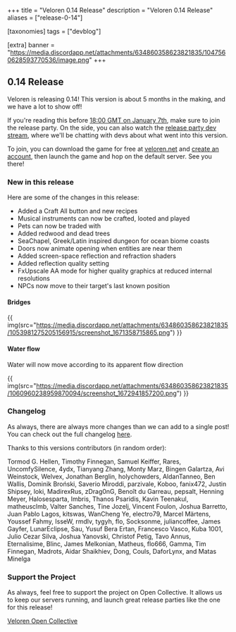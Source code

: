 +++
title = "Veloren 0.14 Release"
description = "Veloren 0.14 Release"
aliases = ["release-0-14"]

[taxonomies]
tags = ["devblog"]

[extra]
banner = "https://media.discordapp.net/attachments/634860358623821835/1047560628593770536/image.png"
+++

## 0.14 Release

Veloren is releasing 0.14! This version is about 5 months in the making, and we
have a lot to show off!

If you're reading this before [18:00 GMT on January
7th](https://everytimezone.com/s/2609befe), make sure to join the release party.
On the side, you can also watch the [release party dev
stream](https://www.youtube.com/watch?v=Ry9Z8Nr6RHM), where we'll be chatting
with devs about what went into this version.

To join, you can download the game for free at
[veloren.net](https://veloren.net/download) and [create an
account](https://veloren.net/account/), then launch the game and hop on the
default server. See you there!

### New in this release

Here are some of the changes in this release:

- Added a Craft All button and new recipes
- Musical instruments can now be crafted, looted and played
- Pets can now be traded with
- Added redwood and dead trees
- SeaChapel, Greek/Latin inspired dungeon for ocean biome coasts
- Doors now animate opening when entities are near them
- Added screen-space reflection and refraction shaders
- Added reflection quality setting
- FxUpscale AA mode for higher quality graphics at reduced internal resolutions
- NPCs now move to their target's last known position

#### Bridges

{{
  img(src="https://media.discordapp.net/attachments/634860358623821835/1053981275205156915/screenshot_1671358715865.png")
}}

#### Water flow

Water will now move according to its apparent flow direction

{{
  img(src="https://media.discordapp.net/attachments/634860358623821835/1060960238959870094/screenshot_1672941857200.png")
}}

### Changelog

As always, there are always more changes than we can add to a single post! You
can check out the full changelog
[here](https://gitlab.com/veloren/veloren/-/blob/master/CHANGELOG.md#unreleased).

Thanks to this versions contributors (in random order):

Tormod G. Hellen, Timothy Finnegan, Samuel Keiffer, Rares, UncomfySilence, 4ydx,
Tianyang Zhang, Monty Marz, Bingen Galartza, Avi Weinstock, Welvex, Jonathan
Berglin, holychowders, AldanTanneo, Ben Wallis, Dominik Broński, Saverio
Miroddi, parzivale, Koboo, fanix472, Justin Shipsey, loki, MadirexRus, zDrag0nG,
Benoît du Garreau, pepsalt, Henning Meyer, Halosesparta, Imbris, Thanos
Psaridis, Kavin Teenakul, matheusclmb, Valter Sanches, Tine Jozelj, Vincent
Foulon, Joshua Barretto, Juan Pablo Lagos, kitswas, WanCheng Ye, electro79,
Marcel Märtens, Youssef Fahmy, IsseW, rmdlv, tygyh, flo, Socksonme,
juliancoffee, James Gayfer, LunarEclipse, Sau, Yusuf Bera Ertan, Francesco
Vasco, Kuba 1001, Julio Cezar Silva, Joshua Yanovski, Christof Petig, Tavo
Annus, Eternalisime, Blinc, James Melkonian, Matheus, flo666, Gamma, Tim
Finnegan, Madrots, Aidar Shaikhiev, Dong, Couls, DaforLynx, and Matas Minelga

### Support the Project

As always, feel free to support the project on Open Collective. It allows us to
keep our servers running, and launch great release parties like the one for this
release!

[Veloren Open Collective](https://opencollective.com/veloren)
